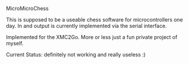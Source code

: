 MicroMicroChess

This is supposed to be a useable chess software for microcontrollers one day.
In and output is currently implemented via the serial interface.

Implemented for the XMC2Go.
More or less just a fun private project of myself.

Current Status: definitely not working and really useless :)
